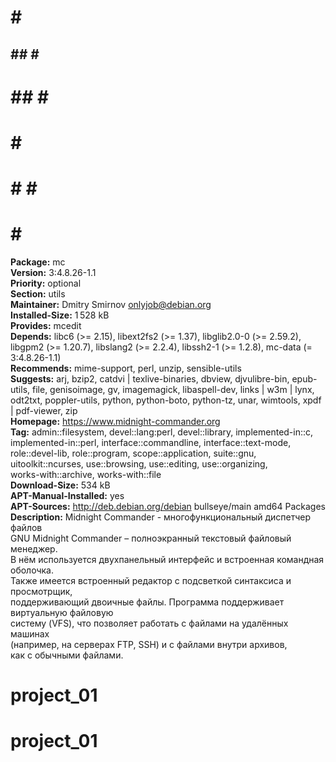               
#    #  ####  
##  ## #    # 
# ## # #      
#    # #      
#    # #    # 
#    #  ####  
              
**Package:** mc  
**Version:** 3:4.8.26-1.1  
**Priority:** optional  
**Section:** utils  
**Maintainer:** Dmitry Smirnov <onlyjob@debian.org>  
**Installed-Size:** 1 528 kB  
**Provides:** mcedit  
**Depends:** libc6 (>= 2.15), libext2fs2 (>= 1.37), libglib2.0-0 (>= 2.59.2), libgpm2 (>= 1.20.7), libslang2 (>= 2.2.4), libssh2-1 (>= 1.2.8), mc-data (= 3:4.8.26-1.1)  
**Recommends:** mime-support, perl, unzip, sensible-utils  
**Suggests:** arj, bzip2, catdvi | texlive-binaries, dbview, djvulibre-bin, epub-utils, file, genisoimage, gv, imagemagick, libaspell-dev, links | w3m | lynx, odt2txt, poppler-utils, python, python-boto, python-tz, unar, wimtools, xpdf | pdf-viewer, zip  
**Homepage:** https://www.midnight-commander.org  
**Tag:** admin::filesystem, devel::lang:perl, devel::library, implemented-in::c,  
 implemented-in::perl, interface::commandline, interface::text-mode,  
 role::devel-lib, role::program, scope::application, suite::gnu,  
 uitoolkit::ncurses, use::browsing, use::editing, use::organizing,  
 works-with::archive, works-with::file  
**Download-Size:** 534 kB  
**APT-Manual-Installed:** yes  
**APT-Sources:** http://deb.debian.org/debian bullseye/main amd64 Packages  
**Description:** Midnight Commander - многофункциональный диспетчер файлов  
 GNU Midnight Commander – полноэкранный текстовый файловый менеджер.  
 В нём используется двухпанельный интерфейс и встроенная командная оболочка.  
 Также имеется встроенный редактор с подсветкой синтаксиса и просмотрщик,  
 поддерживающий двоичные файлы. Программа поддерживает виртуальную файловую  
 систему (VFS), что позволяет работать с файлами на удалённых машинах  
 (например, на серверах FTP, SSH) и с файлами внутри архивов,  
 как с обычными файлами.  
  
# project_01
# project_01
